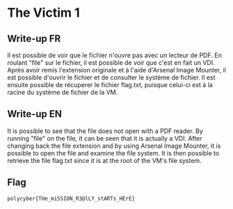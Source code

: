 # The Victim 1

## Write-up FR

Il est possible de voir que le fichier n'ouvre pas avec un lecteur de PDF. En roulant "file" sur le fichier, il est possible de voir que c'est en fait un VDI. Après avoir remis l'extension originale et à l'aide d'Arsenal Image Mounter, il est possible d'ouvrir le fichier et de consulter le système de fichier. 
Il est ensuite possible de récuperer le fichier flag.txt, puisque celui-ci est à la racine du système de fichier de la VM.

## Write-up EN

It is possible to see that the file does not open with a PDF reader. By running "file" on the file, it can be seen that it is actually a VDI. After changing back the file extension and by using Arsenal Image Mounter, it is possible to open the file and examine the file system.
It is then possible to retrieve the file flag.txt since it is at the root of the VM's file system.

## Flag

`polycyber{THe_miS5ION_R3@lLY_stARTs_HErE}`

